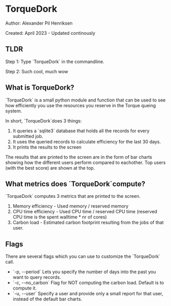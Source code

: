 # TorqueDork

Author: Alexander Pil Henriksen

Created: April 2023 - Updated continously

## TLDR

Step 1: Type ´TorqueDork´ in the commandline. 

Step 2: Such cool, much wow

## What is TorqueDork?

´TorqueDork´ is a small python module and function that can be used to see how efficiently you use the resources you reserve in the Torque queing system. 

In short, ´TorqueDork´does 3 things:
1. It queries a ´sqlite3´ database that holds all the records for every submitted job.
2. It uses the queried records to calculate efficiency for the last 30 days.
3. It prints the results to the screen

The results that are printed to the screen are in the form of bar charts showing how the different users perform compared to eachother. Top users (with the best score) are shown at the top.

## What metrics does ´TorqueDork´compute?

´TorqueDork´ computes 3 metrics that are printed to the screen.

1. Memory efficiency - Used memory / reserved memory
2. CPU time efficiency - Used CPU time / reserved CPU time  (reserved CPU time is the spent walltime * nr of cores)
3. Carbon load - Estimated carbon footprint resulting from the jobs of that user.

## Flags

There are several flags which you can use to customize the ´TorqueDork´ call.
- ´-p, --period´        Lets you specify the number of days into the past you want to query records.
- ´-c, --no_carbon´     Flag for NOT computing the carbon load. Default is to compute it.
- ´-u, --user´          Specify a user and provide only a small report for that user, instead of the default bar charts.